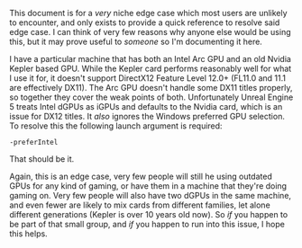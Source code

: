 This document is for a *very* niche edge case which most users are unlikely to encounter, and only exists to provide a quick reference to resolve said edge case. I can think of very few reasons why anyone else would be using this, but it may prove useful to *someone* so I'm documenting it here.

I have a particular machine that has both an Intel Arc GPU and an old Nvidia Kepler based GPU. While the Kepler card performs reasonably well for what I use it for, it doesn't support DirectX12 Feature Level 12.0+ (FL11.0 and 11.1 are effectively DX11). The Arc GPU doesn't handle some DX11 titles properly, so together they cover the weak points of both. Unfortunately Unreal Engine 5 treats Intel dGPUs as iGPUs and defaults to the Nvidia card, which is an issue for DX12 titles. It *also* ignores the Windows preferred GPU selection. To resolve this the following launch argument is required:

`-preferIntel`

That should be it. 

Again, this is an edge case, very few people will still he using outdated GPUs for any kind of gaming, or have them in a machine that they're doing gaming on. Very few people will also have two dGPUs in the same machine, and even fewer are likely to mix cards from different families, let alone different generations (Kepler is over 10 years old now). So *if* you happen to be part of that small group, and *if* you happen to run into this issue, I hope this helps.
